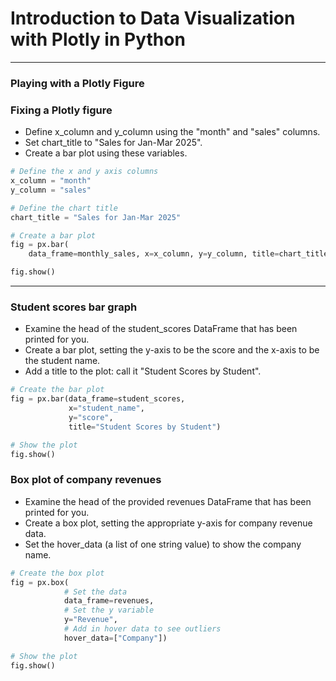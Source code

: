 # Introduction to Data Visualization with Plotly in Python
---
### Playing with a Plotly Figure
### Fixing a Plotly figure
* Define x_column and y_column using the "month" and "sales" columns.
* Set chart_title to "Sales for Jan-Mar 2025".
* Create a bar plot using these variables.
```python
# Define the x and y axis columns
x_column = "month"
y_column = "sales"

# Define the chart title
chart_title = "Sales for Jan-Mar 2025"

# Create a bar plot
fig = px.bar(
    data_frame=monthly_sales, x=x_column, y=y_column, title=chart_title)

fig.show()
```
---
### Student scores bar graph
* Examine the head of the student_scores DataFrame that has been printed for you.
* Create a bar plot, setting the y-axis to be the score and the x-axis to be the student name.
* Add a title to the plot: call it "Student Scores by Student".
```python
# Create the bar plot
fig = px.bar(data_frame=student_scores, 
             x="student_name", 
             y="score", 
             title="Student Scores by Student")

# Show the plot
fig.show()
```
### Box plot of company revenues
* Examine the head of the provided revenues DataFrame that has been printed for you.
* Create a box plot, setting the appropriate y-axis for company revenue data.
* Set the hover_data (a list of one string value) to show the company name.
```python
# Create the box plot
fig = px.box(
  			# Set the data
  			data_frame=revenues, 
  			# Set the y variable
            y="Revenue", 
            # Add in hover data to see outliers
            hover_data=["Company"])

# Show the plot
fig.show()
```
